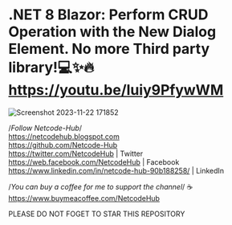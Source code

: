 # .NET 8 Blazor: Perform CRUD Operation with the New Dialog Element. No more Third party library!💻✨🔥 https://youtu.be/Iuiy9PfywWM <br/>
![Screenshot 2023-11-22 171852](https://github.com/Netcode-Hub/DotNet8BlazorNativeDialogComponent/assets/110794348/8c5eaa8f-255a-4e69-af0b-ccf14b670d62)

/*Follow Netcode-Hub*/ <br/>
https://netcodehub.blogspot.com <br/> 
https://github.com/Netcode-Hub <br/>
https://twitter.com/NetcodeHub | Twitter <br/>
https://web.facebook.com/NetcodeHub | Facebook <br/>
https://www.linkedin.com/in/netcode-hub-90b188258/ | LinkedIn <br/>

/*You can buy a coffee for me to support the channel*/ ☕️ <br/>
https://www.buymeacoffee.com/NetcodeHub <br/>

PLEASE DO NOT FOGET TO STAR THIS REPOSITORY<br/>
